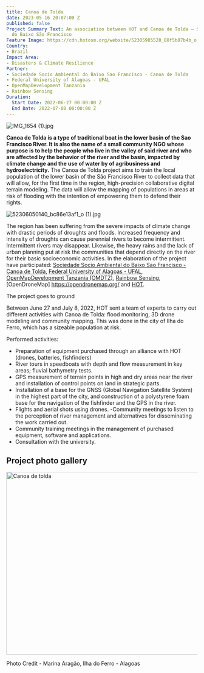 ```yaml
---
title: Canoa de Tolda
date: 2023-05-16 20:07:00 Z
published: false
Project Summary Text: An association between HOT and Canoa de Tolda – Sociedade Socioambiental
  do Baixo São Francisco
Feature Image: https://cdn.hotosm.org/website/52305985528_88f5b87b4b_o.jpg
Country:
- Brazil
Impact Area:
- Disasters & Climate Resilience
Partner:
- Sociedade Socio Ambiental do Baixo Sao Francisco - Canoa de Tolda
- Federal University of Alagoas - UFAL
- OpenMapDevelopment Tanzania
- Rainbow Sensing
Duration:
  Start Date: 2022-06-27 00:00:00 Z
  End Date: 2022-07-08 00:00:00 Z
---
```


![IMG_1654 (1).jpg](https://cdn.hotosm.org/website/IMG_1654+(1).jpg)

**Canoa de Tolda is a type of traditional boat in the lower basin of the Sao Francisco River. It is also the name of a small community NGO whose purpose is to help the people who live in the valley of said river and who are affected by the behavior of the river and the basin, impacted by climate change and the use of water by of agribusiness and hydroelectricity.**
The Canoa de Tolda project aims to train the local population of the lower basin of the São Francisco River to collect data that will allow, for the first time in the region, high-precision collaborative digital terrain modeling. The data will allow the mapping of populations in areas at risk of flooding with the intention of empowering them to defend their rights.

![52306050140_bc86e13af1_o (1).jpg](https://cdn.hotosm.org/website/52306050140_bc86e13af1_o+(1).jpg)

The region has been suffering from the severe impacts of climate change with drastic periods of droughts and floods. Increased frequency and intensity of droughts can cause perennial rivers to become intermittent. Intermittent rivers may disappear. Likewise, the heavy rains and the lack of urban planning put at risk the communities that depend directly on the river for their basic socioeconomic activities.
In the elaboration of the project have participated: [Sociedade Socio Ambiental do Baixo Sao Francisco - Canoa de Tolda](https://canoadetolda.org.br/), [Federal University of Alagoas - UFAL](https://ufal.br/), [OpenMapDevelopment Tanzania (OMDTZ)](https://www.omdtz.or.tz/), [Rainbow Sensing](https://rainbowsensing.com/),  [OpenDroneMap] https://opendronemap.org/ and [HOT](https://www.hotosm.org/).

The project goes to ground

Between June 27 and July 8, 2022, HOT sent a team of experts to carry out different activities with Canoa de Tolda: flood monitoring, 3D drone modeling and community mapping. This was done in the city of Ilha do Ferro, which has a sizeable population at risk.

Performed activities:

* Preparation of equipment purchased through an alliance with HOT (drones, batteries, fishfinders)
* River tours in speedboats with depth and flow measurement in key areas; fluvial bathymetry tests.
* GPS measurement of terrain points in high and dry areas near the river and installation of control points on land in strategic parts.
* Installation of a base for the GNSS (Global Navigation Satellite System) in the highest part of the city, and construction of a polystyrene foam base for the navigation of the fishfinder and the GPS in the river.
* Flights and aerial shots using drones. -Community meetings to listen to the perception of river management and alternatives for disseminating the work carried out.
* Community training meetings in the management of purchased equipment, software and applications.
* Consultation with the university.

## Project photo gallery
<a data-flickr-embed="true" data-header="true" data-footer="true" href="https://www.flickr.com/photos/hotosm/albums/72177720301505895" title="Canoa de tolda"><img src="https://live.staticflickr.com/65535/52306048310_9970498f24_z.jpg" width="640" height="480" alt="Canoa de tolda"></a><script async src="//embedr.flickr.com/assets/client-code.js" charset="utf-8"></script>

Photo Credit - Marina Aragão, Ilha do Ferro - Alagoas